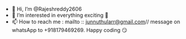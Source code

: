 - 👋 Hi, I’m @Rajeshreddy2606
- 👀 I’m interested in everything exciting 🤭
- 📫 How to reach me : mailto :: junnuthularr@gmail.com// message on whatsApp to +918179469269.
 Happy coding 😏
<!---
Rajeshreddy2606/Rajeshreddy2606 is a ✨ special ✨ repository because its `README.md` (this file) appears on your GitHub profile.
You can click the Preview link to take a look at your changes.
--->
